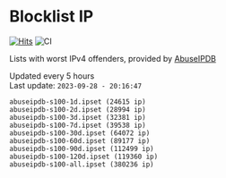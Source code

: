 # Blocklist IP

[![Hits](https://hits.seeyoufarm.com/api/count/incr/badge.svg?url=https%3A%2F%2Fgithub.com%2Fborestad%2Fblocklist-ip%2F&count_bg=%2379C83D&title_bg=%23555555&icon=&icon_color=%23E7E7E7&title=hits&edge_flat=false)](https://hits.seeyoufarm.com)  ![CI](https://img.shields.io/github/workflow/status/borestad/blocklist-ip/CI?style=flat-square)

Lists with worst IPv4 offenders, provided by [AbuseIPDB](https://www.abuseipdb.com/)

<!-- FOOTER-PLACEHOLDER -->
Updated every 5 hours<br>
Last update: `2023-09-28 - 20:16:47`
```
abuseipdb-s100-1d.ipset (24615 ip)
abuseipdb-s100-2d.ipset (28994 ip)
abuseipdb-s100-3d.ipset (32381 ip)
abuseipdb-s100-7d.ipset (39538 ip)
abuseipdb-s100-30d.ipset (64072 ip)
abuseipdb-s100-60d.ipset (89177 ip)
abuseipdb-s100-90d.ipset (112499 ip)
abuseipdb-s100-120d.ipset (119360 ip)
abuseipdb-s100-all.ipset (380236 ip)
```
